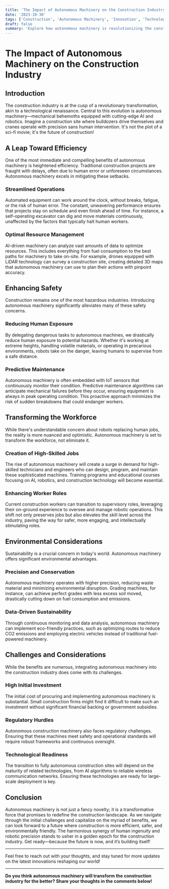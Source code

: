 ```yaml
---
title: 'The Impact of Autonomous Machinery on the Construction Industry'
date: '2023-10-30'
tags: ['Construction', 'Autonomous Machinery', 'Innovation', 'Technology']
draft: false
summary: 'Explore how autonomous machinery is revolutionizing the construction industry, increasing efficiency, safety, and transforming the traditional jobsite.'
---
```


# The Impact of Autonomous Machinery on the Construction Industry

## Introduction

The construction industry is at the cusp of a revolutionary transformation, akin to a technological renaissance. Central to this evolution is autonomous machinery—mechanical behemoths equipped with cutting-edge AI and robotics. Imagine a construction site where bulldozers drive themselves and cranes operate with precision sans human intervention. It's not the plot of a sci-fi movie; it's the future of construction!

## A Leap Toward Efficiency

One of the most immediate and compelling benefits of autonomous machinery is heightened efficiency. Traditional construction projects are fraught with delays, often due to human error or unforeseen circumstances. Autonomous machinery excels in mitigating these setbacks.

### Streamlined Operations

Automated equipment can work around the clock, without breaks, fatigue, or the risk of human error. The constant, unwavering performance ensures that projects stay on schedule and even finish ahead of time. For instance, a self-operating excavator can dig and move materials continuously, unaffected by the factors that typically halt human workers.

### Optimal Resource Management

AI-driven machinery can analyze vast amounts of data to optimize resources. This includes everything from fuel consumption to the best paths for machinery to take on-site. For example, drones equipped with LiDAR technology can survey a construction site, creating detailed 3D maps that autonomous machinery can use to plan their actions with pinpoint accuracy.

## Enhancing Safety

Construction remains one of the most hazardous industries. Introducing autonomous machinery significantly alleviates many of these safety concerns.

### Reducing Human Exposure

By delegating dangerous tasks to autonomous machines, we drastically reduce human exposure to potential hazards. Whether it's working at extreme heights, handling volatile materials, or operating in precarious environments, robots take on the danger, leaving humans to supervise from a safe distance.

### Predictive Maintenance

Autonomous machinery is often embedded with IoT sensors that continuously monitor their condition. Predictive maintenance algorithms can anticipate mechanical failures before they occur, ensuring equipment is always in peak operating condition. This proactive approach minimizes the risk of sudden breakdowns that could endanger workers.

## Transforming the Workforce

While there's understandable concern about robots replacing human jobs, the reality is more nuanced and optimistic. Autonomous machinery is set to transform the workforce, not eliminate it.

### Creation of High-Skilled Jobs

The rise of autonomous machinery will create a surge in demand for high-skilled technicians and engineers who can design, program, and maintain these sophisticated machines. Training programs and educational courses focusing on AI, robotics, and construction technology will become essential.

### Enhancing Worker Roles

Current construction workers can transition to supervisory roles, leveraging their on-ground experience to oversee and manage robotic operations. This shift not only preserves jobs but also elevates the skill level across the industry, paving the way for safer, more engaging, and intellectually stimulating roles.

## Environmental Considerations

Sustainability is a crucial concern in today's world. Autonomous machinery offers significant environmental advantages.

### Precision and Conservation

Autonomous machinery operates with higher precision, reducing waste material and minimizing environmental disruption. Grading machines, for instance, can achieve perfect grades with less excess soil moved, drastically cutting down on fuel consumption and emissions.

### Data-Driven Sustainability

Through continuous monitoring and data analysis, autonomous machinery can implement eco-friendly practices, such as optimizing routes to reduce CO2 emissions and employing electric vehicles instead of traditional fuel-powered machinery.

## Challenges and Considerations

While the benefits are numerous, integrating autonomous machinery into the construction industry does come with its challenges.

### High Initial Investment

The initial cost of procuring and implementing autonomous machinery is substantial. Small construction firms might find it difficult to make such an investment without significant financial backing or government subsidies.

### Regulatory Hurdles

Autonomous construction machinery also faces regulatory challenges. Ensuring that these machines meet safety and operational standards will require robust frameworks and continuous oversight.

### Technological Readiness

The transition to fully autonomous construction sites will depend on the maturity of related technologies, from AI algorithms to reliable wireless communication networks. Ensuring these technologies are ready for large-scale deployment is key.

## Conclusion

Autonomous machinery is not just a fancy novelty; it is a transformative force that promises to redefine the construction landscape. As we navigate through the initial challenges and capitalize on the myriad of benefits, we can look forward to a future where construction is more efficient, safer, and environmentally friendly. The harmonious synergy of human ingenuity and robotic precision stands to usher in a golden epoch for the construction industry. Get ready—because the future is now, and it’s building itself!

---

Feel free to reach out with your thoughts, and stay tuned for more updates on the latest innovations reshaping our world!

---

**Do you think autonomous machinery will transform the construction industry for the better? Share your thoughts in the comments below!**